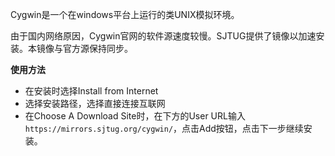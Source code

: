 Cygwin是一个在windows平台上运行的类UNIX模拟环境。

由于国内网络原因，Cygwin官网的软件源速度较慢。SJTUG提供了镜像以加速安装。本镜像与官方源保持同步。

**使用方法**
- 在安装时选择Install from Internet
- 选择安装路径，选择直接连接互联网
- 在Choose A Download Site时，在下方的User URL输入`https://mirrors.sjtug.org/cygwin/`，点击Add按钮，点击下一步继续安装。
